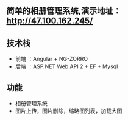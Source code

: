 ## 简单的相册管理系统,演示地址：http://47.100.162.245/

## 技术栈
- 前端 ：Angular + NG-ZORRO 
- 后端 ：ASP.NET Web API 2 + EF + Mysql

## 功能
- 相册管理系统
- 图片上传，图片删除，缩略图列表，加载大图








